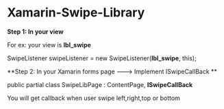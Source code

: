 # Xamarin-Swipe-Library


**Step 1: In your view**

For ex: your view is **lbl_swipe**

SwipeListener swipeListener = new SwipeListener(**lbl_swipe**, this);


**Step 2: In your Xamarin forms page ---> Implement ISwipeCallBack **


public partial class SwipeLibPage : ContentPage, **ISwipeCallBack**


You will get callback when user swipe left,right,top or bottom

